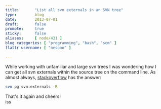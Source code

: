 ```yaml
---
title:       "List all svn externals in an SVN tree"
type:        blog
date:        2013-07-01
draft:       false
promote:     true
sticky:      false
aliases:     [ node/431 ]
blog categories: [ "programming", "bash", "scm" ]
flattr username: [ "nesono" ]

---
```


<!--more-->
While working with unfamiliar and large svn trees I was wondering how I can get all svn externals within the source tree on the command line.
As almost always, [stackoverflow][1] has the answer:

```bash
svn pg svn:externals -R
```

That's it again and cheers!  
iss

[1]: http://stackoverflow.com/questions/3725266/how-to-find-all-entries-in-svn-repo-with-an-external-to-a-given-url
